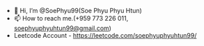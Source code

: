 - 👋 Hi, I’m @SoePhyu99(Soe Phyu Phyu Htun)
- 📫 How to reach me.(+959 773 226 011, soephyuphyuhtun99@gmail.com)
- Leetcode Account - https://leetcode.com/soephyuphyuhtun99/

<!---
SoePhyu99/SoePhyu99 is a ✨ special ✨ repository because its `README.md` (this file) appears on your GitHub profile.
You can click the Preview link to take a look at your changes.
--->
